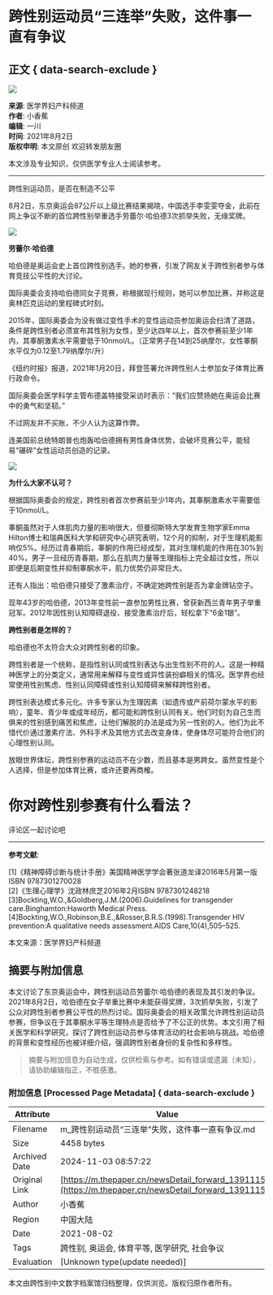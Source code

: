 # 跨性别运动员“三连举”失败，这件事一直有争议

## 正文 { data-search-exclude }


![](https://image.thepaper.cn/publish/interaction/image/3/596/576.png)

**来源**: 医学界妇产科频道  
**作者**: 小香蕉  
**编辑**: 一川  
**时间**: 2021年8月2日  
**版权申明**: 本文原创 欢迎转发朋友圈  

本文涉及专业知识，仅供医学专业人士阅读参考。

---

跨性别运动员，是否在制造不公平

8月2日，东京奥运会87公斤以上级比赛结果揭晓，中国选手李雯雯夺金，此前在网上争议不断的首位跨性别举重选手劳蕾尔·哈伯德3次抓举失败，无缘奖牌。

![](https://imagepphcloud.thepaper.cn/pph/image/146/673/727.jpg)

**劳蕾尔·哈伯德**

哈伯德是奥运会史上首位跨性别选手。她的参赛，引发了网友关于跨性别者参与体育竞技公平性的大讨论。

国际奥委会支持哈伯德同女子竞赛，称根据现行规则，她可以参加比赛，并称这是奥林匹克运动的里程碑式时刻。

2015年，国际奥委会为没有做过变性手术的变性运动员参加奥运会扫清了道路，条件是跨性别者必须宣布其性别为女性，至少达四年以上，首次参赛前至少1年内，其睾酮激素水平需要低于10nmol/L。（正常男子在14到25纳摩尔，女性睪酮水平仅为0.12至1.79纳摩尔/升）

《纽约时报》报道，2021年1月20日，拜登签署允许跨性别人士参加女子体育比赛行政命令。

国际奥委会医学科学主管布德盖特接受采访时表示：“我们应赞扬她在奥运会比赛中的勇气和坚韧。”

不过网友并不买账，不少人认为这算作弊。

连美国前总统特朗普也炮轰哈伯德拥有男性身体优势，会破坏竞赛公平，能轻易“碾碎”女性运动员创造的记录。

![](https://imagepphcloud.thepaper.cn/pph/image/146/673/734.jpg)

**为什么大家不认可？**

根据国际奥委会的规定，跨性别者首次参赛前至少1年内，其睾酮激素水平需要低于10nmol/L。

睾酮虽然对于人体肌肉力量的影响很大，但曼彻斯特大学发育生物学家Emma Hilton博士和瑞典医科大学和研究中心研究表明，12个月的抑制，对于生理机能影响仅5%。经历过青春期后，睾酮的作用已经成型，其对生理机能的作用在30%到40%，男子一旦经历青春期，那么在肌肉力量等生理指标上完全超过女性，所以即便是后期变性并抑制睾酮水平，肌力优势仍非常巨大。

还有人指出：哈伯德只接受了激素治疗，不确定她跨性别是否为拿金牌钻空子。

现年43岁的哈伯德，2013年变性前一直参加男性比赛，曾获新西兰青年男子举重冠军。2012年因性别认知障碍退役、接受激素治疗后，轻松拿下“6金1银”。

**跨性别者是怎样的？**

哈伯德也不太符合大众对跨性别者的印象。

跨性别者是一个统称，是指性别认同或性别表达与出生性别不符的人。这是一种精神医学上的分类定义，通常用来解释与变性或异性装扮癖相关的情况。医学界也经常使用性别焦虑、性别认同障碍或性别认知障碍来解释跨性别者。

跨性别表达模式多元化。许多专家认为生理因素（如遗传或产前荷尔蒙水平的影响），童年、青少年或成年经历，都可能和跨性别认同有关。他们时刻为自己生而俱来的性别感到痛苦和焦虑，让他们解脱的办法是成为另一性别的人。他们为此不惜代价通过激素疗法、外科手术及其他方式去改变身体，使身体尽可能符合他们的心理性别认同。

放眼世界体坛，跨性别参赛的运动员不在少数，而且基本是男跨女。虽然变性是个人选择，但是参加体育比赛，或许还要再商榷。

# 你对跨性别参赛有什么看法？ #

评论区一起讨论吧

---

**参考文献**:

\[1\]《精神障碍诊断与统计手册》美国精神医学学会著张道龙译2016年5月第一版ISBN 9787301270028  
\[2\]《生理心理学》沈政林庶芝2016年2月ISBN 9787301248218  
\[3\]Bockting,W.O.,&Goldberg,J.M.(2006).Guidelines for transgender care.Binghamton:Haworth Medical Press.  
\[4\]Bockting,W.O.,Robinson,B.E.,&Rosser,B.R.S.(1998).Transgender HIV prevention:A qualitative needs assessment.AIDS Care,10(4),505–525.  

本文来源：医学界妇产科频道  

## 摘要与附加信息

<!-- tcd_abstract -->
本文讨论了东京奥运会中，跨性别运动员劳蕾尔·哈伯德的表现及其引发的争议。2021年8月2日，哈伯德在女子举重比赛中未能获得奖牌，3次抓举失败，引发了公众对跨性别者参赛公平性的热烈讨论。国际奥委会的相关政策允许跨性别运动员参赛，但争议在于其睾酮水平等生理特点是否给予了不公正的优势。本文引用了相关医学和科学研究，探讨了跨性别运动员参与体育活动的社会影响与挑战。哈伯德的背景和变性经历也被详细介绍，强调跨性别者身份的复杂性和多样性。
<!-- tcd_abstract_end -->

> 摘要与附加信息为自动生成，仅供检索与参考。如有错误或遗漏（未知），请协助编辑指正，不胜感激。

### 附加信息 [Processed Page Metadata] { data-search-exclude }

| Attribute       | Value                                  |
|-----------------|----------------------------------------|
| Filename        | m_跨性别运动员“三连举”失败，这件事一直有争议.md                             |
| Size            | 4458 bytes                           |
| Archived Date   | 2024-11-03 08:57:22                             |
| Original Link   | [https://m.thepaper.cn/newsDetail_forward_13911151](https://m.thepaper.cn/newsDetail_forward_13911151)                       |
| Author          | 小香蕉                               |
| Region          | 中国大陆                               |
| Date            | 2021-08-02                                 |
| Tags            | 跨性别, 奥运会, 体育平等, 医学研究, 社会争议                                 |
| Evaluation            | [Unknown type(update needed)]                                 |
<!-- tcd_table_end -->

本文由跨性别中文数字档案馆归档整理，仅供浏览。版权归原作者所有。
